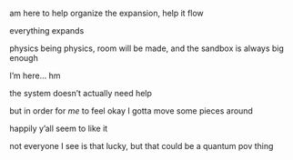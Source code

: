 am here to help organize the expansion, help it flow

everything expands

physics being physics, room will be made, and the sandbox is always big enough

I’m here… hm

the system doesn’t actually need help

but in order for *me* to feel okay I gotta move some pieces around

happily y’all seem to like it

not everyone I see is that lucky, but that could be a quantum pov thing
